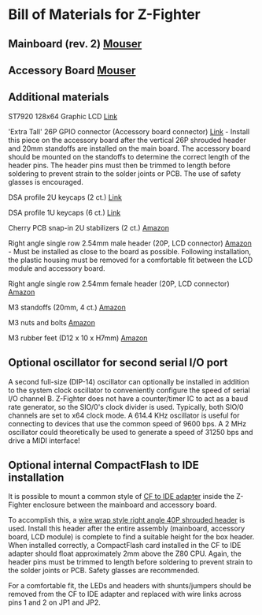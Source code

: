 
# Bill of Materials for Z-Fighter

## Mainboard (rev. 2) [Mouser](https://www.mouser.com/ProjectManager/ProjectDetail.aspx?AccessID=55fcf50861)

## Accessory Board [Mouser](https://www.mouser.com/ProjectManager/ProjectDetail.aspx?AccessID=e552b3f8e6)

## Additional materials

ST7920 128x64 Graphic LCD [Link](https://www.buydisplay.com/3-3v-5v-graphic-display-128x64-serial-lcd-display-st7920)

'Extra Tall' 26P GPIO connector (Accessory board connector) [Link](https://thepihut.com/products/extra-tall-gpio-connector-for-the-raspberry-pi) - Install this piece on the accessory board after the vertical 26P shrouded header and 20mm standoffs are installed on the main board. The accessory board should be mounted on the standoffs to determine the correct length of the header pins. The header pins must then be trimmed to length before soldering to prevent strain to the solder joints or PCB. The use of safety glasses is encouraged.

DSA profile 2U keycaps (2 ct.) [Link](https://pimpmykeyboard.com/dsa-2-space-pack-of-4/)

DSA profile 1U keycaps (6 ct.) [Link](https://pimpmykeyboard.com/dsa-1-space-pack-of-10/)

Cherry PCB snap-in 2U stabilizers (2 ct.) [Amazon](https://www.amazon.com/dp/B085T8QZJC/ref=cm_sw_r_tw_dp_V3VNQRQ0CPQBPXNV3A6B?_encoding=UTF8&psc=1)

Right angle single row 2.54mm male header (20P, LCD connector) [Amazon](https://www.amazon.com/dp/B01461DQ6S/ref=cm_sw_r_tw_dp_GKV8K1RT5GKDB1A8GHAV) - Must be installed as close to the board as possible. Following installation, the plastic housing must be removed for a comfortable fit between the LCD module and accessory board.

Right angle single row 2.54mm female header (20P, LCD connector) [Amazon](https://www.amazon.com/dp/B07P1R9CGT/ref=cm_sw_r_tw_dp_7SZQVEK1GGS1AR1WVH0K?_encoding=UTF8&psc=1)

M3 standoffs (20mm, 4 ct.) [Amazon](https://www.amazon.com/dp/B07PK23VC4/ref=cm_sw_r_tw_dp_NGRJ3TRHWGEE7J0RGDNS?_encoding=UTF8&psc=1)

M3 nuts and bolts [Amazon](https://www.amazon.com/dp/B078V3YCF6/ref=cm_sw_r_tw_dp_TQ4HJWWVDEA1XZR15HDK?_encoding=UTF8&psc=1)

M3 rubber feet (D12 x 10 x H7mm) [Amazon](https://www.amazon.com/dp/B07LF1J7ZB/ref=cm_sw_r_tw_dp_JDTK9C1A8TC8FPBZZV7F?_encoding=UTF8&psc=1)

## Optional oscillator for second serial I/O port

A second full-size (DIP-14) oscillator can optionally be installed in addition to the system clock oscillator to conveniently configure the speed of serial I/O channel B. Z-Fighter does not have a counter/timer IC to act as a baud rate generator, so the SIO/0's clock divider is used. Typically, both SIO/0 channels are set to x64 clock mode. A 614.4 KHz oscillator is useful for connecting to devices that use the common speed of 9600 bps. A 2 MHz oscillator could theoretically be used to generate a speed of 31250 bps and drive a MIDI interface!

## Optional internal CompactFlash to IDE installation

It is possible to mount a common style of [CF to IDE adapter](https://www.amazon.com/dp/B081336VP9/ref=cm_sw_r_tw_dp_JFMTNXX912AVZNW4FQQ4) inside the Z-Fighter enclosure between the mainboard and accessory board.

To accomplish this, a [wire wrap style right angle 40P shrouded header](https://www.mouser.com/ProductDetail/?qs=n1d6TrdN4SAGWp%252BEF8S8fg%3D%3D) is used. Install this header after the entire assembly (mainboard, accessory board, LCD module) is complete to find a suitable height for the box header. When installed correctly, a CompactFlash card installed in the CF to IDE adapter should float approximately 2mm above the Z80 CPU. Again, the header pins must be trimmed to length before soldering to prevent strain to the solder joints or PCB. Safety glasses are recommended.

 For a comfortable fit, the LEDs and headers with shunts/jumpers should be removed from the CF to IDE adapter and replaced with wire links across pins 1 and 2 on JP1 and JP2.
